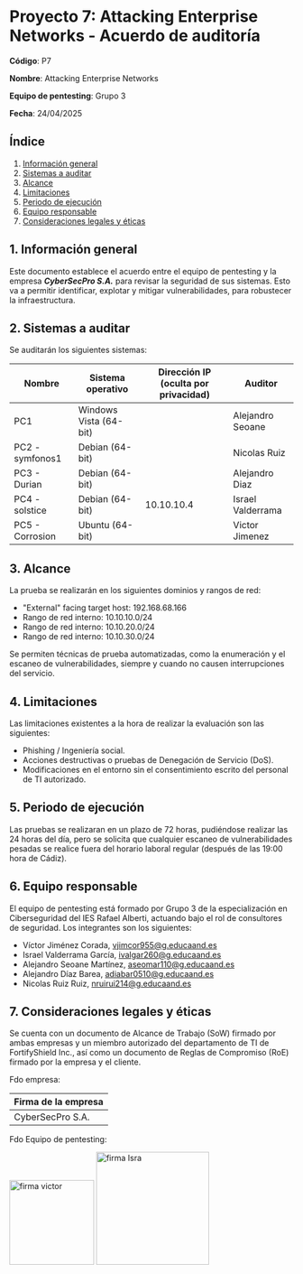 # Proyecto 7: Attacking Enterprise Networks - Acuerdo de auditoría

**Código**: P7

**Nombre**: Attacking Enterprise Networks

**Equipo de pentesting**: Grupo 3

**Fecha**: 24/04/2025

## Índice

1. [Información general](#1-información-general)
2. [Sistemas a auditar](#2-sistemas-a-auditar)
3. [Alcance](#3-alcance)
4. [Limitaciones](#4-limitaciones)
5. [Periodo de ejecución](#5-periodo-de-ejecución)
6. [Equipo responsable](#6-equipo-responsable)
7. [Consideraciones legales y éticas](#7-consideraciones-legales-y-éticas)

## 1. Información general

Este documento establece el acuerdo entre el equipo de pentesting y la empresa **_CyberSecPro S.A._** para revisar la seguridad de sus sistemas. Esto va a permitir identificar, explotar y mitigar vulnerabilidades, para robustecer la infraestructura.

## 2. Sistemas a auditar

Se auditarán los siguientes sistemas:

| Nombre          | Sistema operativo      | Dirección IP (oculta por privacidad) | Auditor                  |
| --------------- | ---------------------- | ------------------------------------ | ------------------------ |
| PC1             | Windows Vista (64-bit) |                                      | Alejandro Seoane         |
| PC2 - symfonos1 | Debian (64-bit)        |                                      | Nicolas Ruiz             |
| PC3 - Durian    | Debian (64-bit)        |                                      | Alejandro Diaz           |
| PC4 - solstice  | Debian (64-bit)        | 10.10.10.4                           | Israel Valderrama        |
| PC5 - Corrosion | Ubuntu (64-bit)        |                                      | Victor Jimenez           |

## 3. Alcance

La prueba se realizarán en los siguientes dominios y rangos de red:

- "External" facing target host: 192.168.68.166
- Rango de red interno: 10.10.10.0/24
- Rango de red interno: 10.10.20.0/24
- Rango de red interno: 10.10.30.0/24

Se permiten técnicas de prueba automatizadas, como la enumeración y el escaneo de vulnerabilidades, siempre y cuando no causen interrupciones del servicio.

## 4. Limitaciones

Las limitaciones existentes a la hora de realizar la evaluación son las siguientes:

- Phishing / Ingeniería social.
- Acciones destructivas o pruebas de Denegación de Servicio (DoS).
- Modificaciones en el entorno sin el consentimiento escrito del personal de TI autorizado.

## 5. Periodo de ejecución

Las pruebas se realizaran en un plazo de 72 horas, pudiéndose realizar las 24 horas del día, pero se solicita que cualquier escaneo de vulnerabilidades pesadas se realice fuera del horario laboral regular (después de las 19:00 hora de Cádiz).

## 6. Equipo responsable

El equipo de pentesting está formado por Grupo 3 de la especialización en Ciberseguridad del IES Rafael Alberti, actuando bajo el rol de consultores de seguridad. Los integrantes son los siguientes:

- Víctor Jiménez Corada, <vjimcor955@g.educaand.es>
- Israel Valderrama García, <ivalgar260@g.educaand.es>
- Alejandro Seoane Martínez, <aseomar110@g.educaand.es>
- Alejandro Díaz Barea, <adiabar0510@g.educaand.es>
- Nicolas Ruiz Ruiz, <nruirui214@g.educaand.es>

## 7. Consideraciones legales y éticas

Se cuenta con un documento de Alcance de Trabajo (SoW) firmado por ambas empresas y un miembro autorizado del departamento de TI de FortifyShield Inc., así como un documento de Reglas de Compromiso (RoE) firmado por la empresa y el cliente.

Fdo empresa:

| Firma de la empresa |
| ------------------- |
| CyberSecPro S.A.    |

Fdo Equipo de pentesting:

<img src="img/victorSignWhite.png" alt="firma victor" width="150"/>
<img src="img/israelSignWhite.png" alt="firma Isra" width="200"/>
